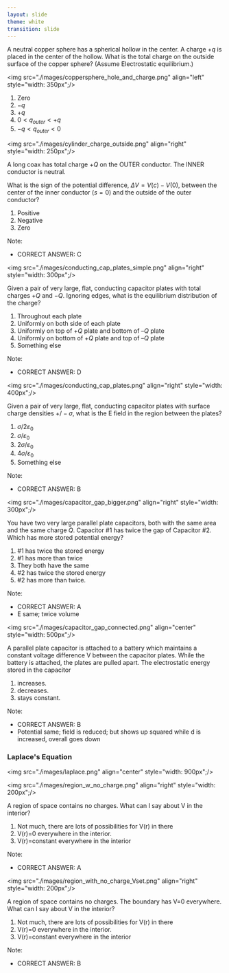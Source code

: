```yaml
---
layout: slide
theme: white
transition: slide
---
```


<section data-markdown>

A neutral copper sphere has a spherical hollow in the center.  A charge $+q$ is placed in the center of the hollow.  What is the total charge on the outside surface of the copper sphere? (Assume Electrostatic equilibrium.)

<img src="./images/coppersphere_hole_and_charge.png" align="left" style="width: 350px";/>

1. Zero
2. $-q$
3. $+q$
4. $0 < q_{outer} < +q$
5. $-q < q_{outer} < 0$


</section>


<section data-markdown>

<img src="./images/cylinder_charge_outside.png" align="right" style="width: 250px";/>

A long coax has total charge $+Q$ on the OUTER conductor. The INNER conductor is neutral.

What is the sign of the potential difference, $\Delta V = V(c)-V(0)$, between the center of the inner conductor ($s = 0$)
and the outside of the outer conductor?

1. Positive
2. Negative
3. Zero

Note:
* CORRECT ANSWER: C

</section>

<section data-markdown>

<img src="./images/conducting_cap_plates_simple.png" align="right" style="width: 300px";/>


Given a pair of very large, flat, conducting capacitor plates with total charges $+Q$ and $-Q$. Ignoring edges, what is the equilibrium distribution of the charge?

1. Throughout each plate
2. Uniformly on both side of each plate
3. Uniformly on top of $+Q$ plate and bottom of $–Q$ plate
4. Uniformly on bottom of $+Q$ plate and top of $–Q$ plate
5. Something else

Note:
* CORRECT ANSWER: D

</section>

<section data-markdown>

<img src="./images/conducting_cap_plates.png" align="right" style="width: 400px";/>


Given a pair of very large, flat, conducting capacitor plates with surface charge densities $+/-\sigma$, what is the E field in the region between the plates?

1. $\sigma/2\varepsilon_0$
2. $\sigma/\varepsilon_0$
3. $2\sigma/\varepsilon_0$
4. $4\sigma/\varepsilon_0$
5. Something else

Note:
* CORRECT ANSWER: B

</section>

<section data-markdown>

<img src="./images/capacitor_gap_bigger.png" align="right" style="width: 300px";/>


You have two very large parallel plate capacitors, both with the same area and the same charge $Q$.
Capacitor \#1 has twice the gap of Capacitor \#2. Which has more stored potential energy?

1. \#1 has twice the stored energy
2. \#1 has more than twice
3. They both have the same
4. \#2 has twice the stored energy
5. \#2 has more than twice.

Note:
* CORRECT ANSWER: A
* E same; twice volume

</section>

<section data-markdown>

<img src="./images/capacitor_gap_connected.png" align="center" style="width: 500px";/>


A parallel plate capacitor is attached to a battery which maintains a constant voltage difference V between the capacitor plates.  While the battery is attached, the plates are pulled apart. The electrostatic energy stored in the capacitor

1. increases.
2. decreases.
3. stays constant.

Note:
* CORRECT ANSWER: B
* Potential same; field is reduced; but shows up squared while d is increased, overall goes down
</section>


<section data-markdown>

### Laplace's Equation

<img src="./images/laplace.png" align="center" style="width: 900px";/>


</section>

<section data-markdown>

<img src="./images/region_w_no_charge.png" align="right" style="width: 200px";/>


A region of space contains no charges. What can I say about V in the interior?

1. Not much, there are lots of possibilities for V(r) in there
2. V(r)=0 everywhere in the interior.
3. V(r)=constant everywhere in the interior

Note:
* CORRECT ANSWER: A

</section>


<section data-markdown>

<img src="./images/region_with_no_charge_Vset.png" align="right" style="width: 200px";/>


A region of space contains no charges. The boundary has V=0 everywhere.
What can I say about V in the interior?

1. Not much, there are lots of possibilities for V(r) in there
2. V(r)=0 everywhere in the interior.
3. V(r)=constant everywhere in the interior

Note:
* CORRECT ANSWER: B

</section>
